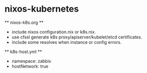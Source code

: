 # nixos-kubernetes

** nixos-k8s.org **
*  include nixos configuration.nix or k8s.nix.
*  use cfssl generate k8s proxy/apiserver/kubelet/etcd certificates.
*  include some resolves when instance or config errors.

** k8s-host.yml **
*  namespace: zabbix
*  hostNetwork: true

  